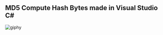 ## MD5 Compute Hash Bytes made in Visual Studio C#

![giphy](https://user-images.githubusercontent.com/17538473/55530122-54130200-56d7-11e9-9e29-075e4bc340d6.gif)
